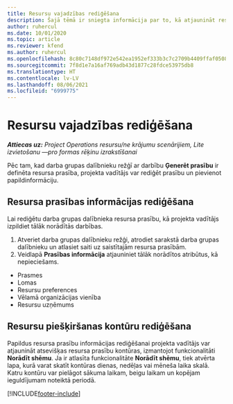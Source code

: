 ```yaml
---
title: Resursu vajadzības rediģēšana
description: Šajā tēmā ir sniegta informācija par to, kā atjaunināt resursu prasību informāciju.
author: ruhercul
ms.date: 10/01/2020
ms.topic: article
ms.reviewer: kfend
ms.author: ruhercul
ms.openlocfilehash: 8c80c7148df972e542ea1952ef333b3c7c2709b4409ffaf0508f8f617d5f9894
ms.sourcegitcommit: 7f8d1e7a16af769adb43d1877c28fdce53975db8
ms.translationtype: HT
ms.contentlocale: lv-LV
ms.lasthandoff: 08/06/2021
ms.locfileid: "6999775"
---
```

# <a name="edit-a-resource-requirement"></a>Resursu vajadzības rediģēšana

_**Attiecas uz:** Project Operations resursu/ne krājumu scenārijiem, Lite izvietošanu —pro formas rēķinu izrakstīšanai_

Pēc tam, kad darba grupas dalībnieku režģī ar darbību **Ģenerēt prasību** ir definēta resursa prasība, projekta vadītājs var rediģēt prasību un pievienot papildinformāciju.

## <a name="edit-resource-requirement-details"></a>Resursa prasības informācijas rediģēšana

Lai rediģētu darba grupas dalībnieka resursa prasību, kā projekta vadītājs izpildiet tālāk norādītās darbības.

1. Atveriet darba grupas dalībnieku režģi, atrodiet sarakstā darba grupas dalībnieku un atlasiet saiti uz saistītajām resursa prasībām.
2. Veidlapā **Prasības informācija** atjauniniet tālāk norādītos atribūtus, kā nepieciešams.

- Prasmes
- Lomas
- Resursu preferences
- Vēlamā organizācijas vienība
- Resursu uzņēmums

## <a name="edit-resource-assignment-contours"></a>Resursu piešķiršanas kontūru rediģēšana

Papildus resursa prasību informācijas rediģēšanai projekta vadītājs var atjaunināt atsevišķas resursa prasību kontūras, izmantojot funkcionalitāti **Norādīt shēmu**. Ja ir atlasīta funkcionalitāte **Norādīt shēmu**, tiek atvērta lapa, kurā varat skatīt kontūras dienas, nedēļas vai mēneša laika skalā. Katru kontūru var pielāgot sākuma laikam, beigu laikam un kopējam ieguldījumam noteiktā periodā.

[!INCLUDE[footer-include](../includes/footer-banner.md)]